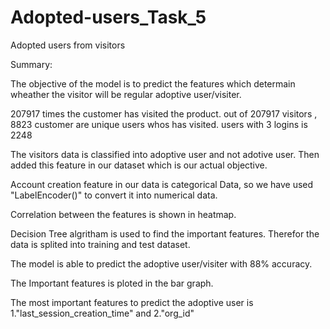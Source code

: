 # Adopted-users_Task_5
Adopted users from visitors

Summary:

The objective of the model is to predict the features which determain wheather the visitor will be regular adoptive user/visiter.

207917 times the customer has visited the product. out of 207917 visitors , 8823 customer are unique users whos has visited. users with 3 logins is 2248

The visitors data is classified into adoptive user and not adotive user. Then added this feature in our dataset which is our actual objective.

Account creation feature in our data is categorical Data, so we have used "LabelEncoder()" to convert it into numerical data.

Correlation between the features is shown in heatmap.

Decision Tree algritham is used to find the important features. Therefor the data is splited into training and test dataset.

The model is able to predict the adoptive user/visiter with 88% accuracy.

The Important features is ploted in the bar graph.

The most important features to predict the adoptive user is 1."last_session_creation_time" and 2."org_id"

